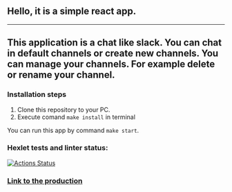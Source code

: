 ## Hello, it is a simple react app. 

--- 
This application is a chat like slack.
You can chat in default channels or create new channels.
You can manage your channels. For example delete or rename your channel.
---  
### Installation steps
1. Clone this repository to your PC.
2. Execute comand `make install` in terminal

You can run this app by command `make start`.

### Hexlet tests and linter status:
[![Actions Status](https://github.com/Asma-pixel/frontend-project-12/workflows/hexlet-check/badge.svg)](https://github.com/Asma-pixel/frontend-project-12/actions)

### [Link to the production](https://frontend-project-12-production-960d.up.railway.app/)